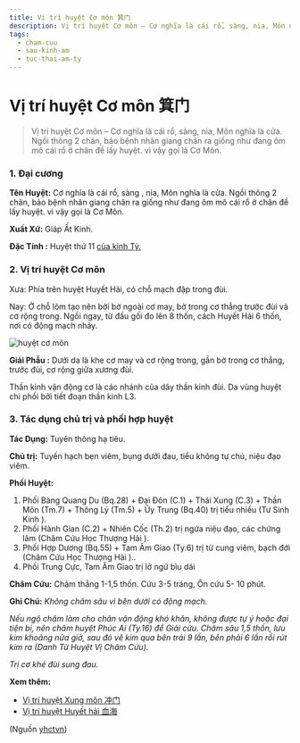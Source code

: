 ```yaml
---
title: Vị trí huyệt Cơ môn 箕门
description: Vị trí huyệt Cơ môn – Cơ nghĩa là cái rổ, sàng, nia, Môn nghĩa là cửa. Ngồi thõng 2 chân, bảo bệnh nhân giang chân ra giống như đang ôm mô cái rổ ở chân đề lấy huyệt. vì vậy gọi là Cơ Môn.
tags:
  - cham-cuu
  - sau-kinh-am
  - tuc-thai-am-ty
---
```


# Vị trí huyệt Cơ môn 箕门 

> Vị trí huyệt Cơ môn – Cơ nghĩa là cái rổ, sàng, nia, Môn nghĩa là cửa. Ngồi thõng 2 chân, bảo bệnh nhân giang chân ra giống như đang ôm mô cái rổ ở chân đề lấy huyệt. vì vậy gọi là Cơ Môn.

### **1. Đại cương**

**Tên Huyệt:** Cơ nghĩa là cái rổ, sàng , nia, Môn nghĩa là cửa. Ngồi thõng 2 chân, bảo bệnh nhân giang chân ra giống như đang ôm mô cái rổ ở chân đề lấy huyệt. vì vậy gọi là Cơ Môn.

**Xuất Xứ:** Giáp Ất Kinh.

**Đặc Tính :** Huyệt thứ 11 [của kinh Tỳ.](/yhctvn/kinh-tuc-thai-am-ty)

### 2. Vị trí huyệt Cơ môn

Xưa: Phía trên huyệt Huyết Hải, có chỗ mạch đập trong đùi.

Nay: Ở chỗ lõm tạo nên bởi bờ ngoài cơ may, bờ trong cơ thẳng trước đùi và cơ rộng trong. Ngồi ngay, từ đầu gối đo lên 8 thốn, cách Huyết Hải 6 thốn, nơi có động mạch nhảy.

![huyệt cơ môn](/imgs/yhctvn/huyet-co-mon-300x179.jpg)

**Giải Phẫu :** Dưới da là khe cơ may và cơ rộng trong, gần bờ trong cơ thẳng, trước đùi, cơ rộng giữa xương đùi.

Thần kinh vận động cơ là các nhánh của dây thần kinh đùi. Da vùng huyệt chi phối bởi tiết đoạn thần kinh L3.

### 3. Tác dụng chủ trị và phối hợp huyệt

**Tác Dụng:** Tuyên thông hạ tiêu.

**Chủ trị:** Tuyến hạch bẹn viêm, bụng dưới đau, tiểu không tự chủ, niệu đạo viêm.

**Phối Huyệt:**

1. Phối Bàng Quang Du (Bq.28) + Đại Đôn (C.1) + Thái Xung (C.3) + Thần Môn (Tm.7) + Thông Lý (Tm.5) + Ủy Trung (Bq.40) trị tiểu nhiều (Tư Sinh Kinh ).
2. Phối Hành Gian (C.2) + Nhiên Cốc (Th.2) trị ngứa niệu đạo, các chứng lâm (Châm Cứu Học Thượng Hải ).
3. Phối Hợp Dương (Bq.55) + Tam Âm Giao (Ty.6) trị tử cung viêm, bạch đới (Châm Cứu Học Thượng Hải )..
4. Phối Trung Cực, Tam Âm Giao trị lở ngứ bìu dái

**Châm Cứu:** Châm thẳng 1-1,5 thốn. Cứu 3-5 tráng, Ôn cứu 5- 10 phút.

**Ghi Chú:** *Không* *châm* *sâu* *vì bên dưới có động mạch.*

*Nếu ngộ châm làm cho chân vận động khó khăn, không được tự ý hoặc đại tiện bí, nên châm huyệt Phúc Ai (Ty.16) để Giải cứu. Châm sâu 1,5 thốn, lưu kim khoảng nửa giờ, sau đó vê kim qua bên trái 9 lần, bên phải 6 lần rồi rút kim ra (Danh Từ Huyệt Vị Châm Cứu).*

*Trị cơ khé đùi sung đau.*

**Xem thêm:**

* [Vị trí huyệt Xung môn 冲门](/yhctvn/vi-tri-huyet-xung-mon-%e5%86%b2%e9%97%a8)
* [Vị trí huyệt Huyết hải 血海](/yhctvn/vi-tri-huyet-huyet-hai-%e8%a1%80%e6%b5%b7)

(Nguồn <a href="https://yhctvn.com/vi-tri-huyet-co-mon-箕门/" target="_blank">yhctvn</a>)

